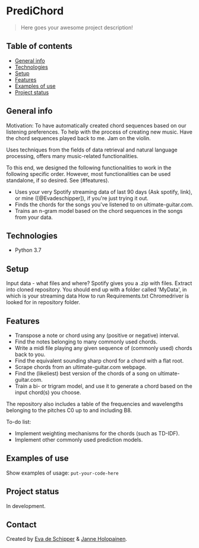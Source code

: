 # PrediChord
> Here goes your awesome project description!

## Table of contents
* [General info](#general-info)
* [Technologies](#technologies)
* [Setup](#setup)
* [Features](#features)
* [Examples of use](#examples-of-use)
* [Project status](#project-status)

## General info
Motivation: To have automatically created chord sequences based on our listening preferences. To help with the process of creating new music. Have the chord sequences played back to me. Jam on the violin. 

Uses techniques from the fields of data retrieval and natural language processing, offers many music-related functionalities. 

To this end, we designed the following functionalities to work in the following specific order. However, most functionalities can be used standalone, if so desired. See (#features).

- Uses your very Spotify streaming data of last 90 days (Ask spotify, link), or mine ([@Evadeschipper]), if you're just trying it out. 
- Finds the chords for the songs you've listened to on ultimate-guitar.com. 
- Trains an n-gram model based on the chord sequences in the songs from your data. 

## Technologies

* Python 3.7

## Setup

Input data - what files and where? Spotify gives you a .zip with files. Extract into cloned repository. You should end up with a folder called 'MyData', in which is your streaming data
How to run
Requirements.txt
Chromedriver is looked for in repository folder. 

## Features

* Transpose a note or chord using any (positive or negative) interval.
* Find the notes belonging to many commonly used chords. 
* Write a midi file playing any given sequence of (commonly used) chords back to you.
* Find the equivalent sounding sharp chord for a chord with a flat root.
* Scrape chords from an ultimate-guitar.com webpage. 
* Find the (likeliest) best version of the chords of a song on ultimate-guitar.com.
* Train a bi- or trigram model, and use it to generate a chord based on the input chord(s) you choose.

The repository also includes a table of the frequencies and wavelengths belonging to the pitches C0 up to and including B8. 

To-do list:
* Implement weighting mechanisms for the chords (such as TD-IDF). 
* Implement other commonly used prediction models. 

## Examples of use

Show examples of usage:
`put-your-code-here`

## Project status

In development.

## Contact
Created by [Eva de Schipper](https://github.com/Evadeschipper) & [Janne Holopainen](https://github.com/Manezki).

